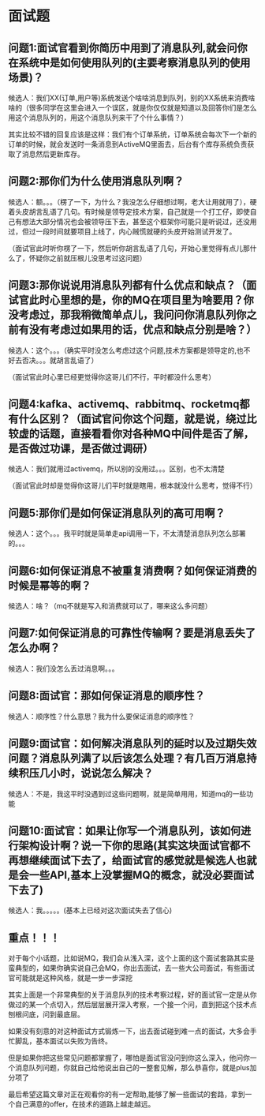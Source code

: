 # 面试题

## 问题1:面试官看到你简历中用到了消息队列,就会问你在系统中是如何使用队列的(主要考察消息队列的使用场景)？

候选人：我们XX(订单,用户等)系统发送个啥啥消息到队列，别的XX系统来消费啥啥的（很多同学在这里会进入一个误区，就是你仅仅就是知道以及回答你们是怎么用这个消息队列的，用这个消息队列来干了个什么事情？）

其实比较不错的回复应该是这样：我们有个订单系统，订单系统会每次下一个新的订单的时候，就会发送时一条消息到ActiveMQ里面去，后台有个库存系统负责获取了消息然后更新库存。


## 问题2:那你们为什么使用消息队列啊？

候选人：额。。。（楞了一下，为什么？我没怎么仔细想过啊，老大让用就用了），硬着头皮胡言乱语了几句。有时候是领导定技术方案，自己就是一个打工仔，即使自己有想法大部分情况也会被领导压下去，甚至这个框架你可能只是听说过，还没用过，但过一段时间就要项目上线了，内心贼慌就硬的头皮开始测试开发了。

（面试官此时听你楞了一下，然后听你胡言乱语了几句，开始心里觉得有点儿那什么了，怀疑你之前就压根儿没思考过这问题）


## 问题3:那你说说用消息队列都有什么优点和缺点？（面试官此时心里想的是，你的MQ在项目里为啥要用？你没考虑过，那我稍微简单点儿，我问问你消息队列你之前有没有考虑过如果用的话，优点和缺点分别是啥？）

候选人：这个。。。（确实平时没怎么考虑过这个问题,技术方案都是领导定的,也不好去否决。。。就胡言乱语了）

（面试官此时心里已经更觉得你这哥儿们不行，平时都没什么思考）

## 问题4:kafka、activemq、rabbitmq、rocketmq都有什么区别？（面试官问你这个问题，就是说，绕过比较虚的话题，直接看看你对各种MQ中间件是否了解，是否做过功课，是否做过调研）

候选人：我们就用过activemq，所以别的没用过。。。区别，也不太清楚

（面试官此时却是觉得你这哥儿们平时就是瞎用，根本就没什么思考，觉得不行）

## 问题5:那你们是如何保证消息队列的高可用啊？

候选人：这个。。。我平时就是简单走api调用一下，不太清楚消息队列怎么部署的。。。

## 问题6:如何保证消息不被重复消费啊？如何保证消费的时候是幂等的啊？

候选人：啥？（mq不就是写入和消费就可以了，哪来这么多问题）

## 问题7:如何保证消息的可靠性传输啊？要是消息丢失了怎么办啊？

候选人：我们没怎么丢过消息啊。。。

## 问题8:面试官：那如何保证消息的顺序性？

候选人：顺序性？什么意思？我为什么要保证消息的顺序性？

## 问题9:面试官：如何解决消息队列的延时以及过期失效问题？消息队列满了以后该怎么处理？有几百万消息持续积压几小时，说说怎么解决？

候选人：不是，我这平时没遇到过这些问题啊，就是简单用用，知道mq的一些功能

## 问题10:面试官：如果让你写一个消息队列，该如何进行架构设计啊？说一下你的思路(其实这块面试官都不再想继续面试下去了，给面试官的感觉就是候选人也就是会一些API,基本上没掌握MQ的概念，就没必要面试下去了)

候选人：我。。。。。(基本上已经对这次面试失去了信心)


## 重点！！！

对于每个小话题，比如说MQ，我们会从浅入深，这个上面的这个面试套路其实是蛮典型的，如果你确实说自己会MQ，你出去面试，去一些大公司面试，有些面试官可能就是这种风格，就是一步一步深挖

其实上面是一个非常典型的关于消息队列的技术考察过程，好的面试官一定是从你做过的某一个点切入，然后层层展开深入考察，一个接一个问，直到把这个技术点刨根问底，问到最底层。

如果没有刻意的对这种面试方式锻炼一下，出去面试碰到难一点的面试，大多会手忙脚乱，基本面试以失败为告终。

但是如果你把这些常见问题都掌握了，哪怕是面试官没问到你这么深入，他问你一个消息队列问题，你就自己给他说出自己的一整套见解，那么恭喜你，就是plus加分项了

最后希望这篇文章对正在观看你的有一定帮助,能够了解一些面试的套路，拿到一个自己满意的offer，在技术的道路上越走越远。
